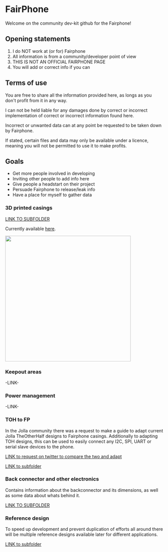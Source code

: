 # FairPhone

Welcome on the community dev-kit github for the Fairphone!

## Opening statements

1. I do NOT work at (or for) Fairphone
2. All information is from a community/developer point of view
3. THIS IS NOT AN OFFICIAL FAIRPHONE PAGE
4. You will add or correct info if you can

## Terms of use

You are free to share all the information provided here, as longs as you don't profit from it in any way.

I can not be held liable for any damages done by correct or incorrect implementation of correct or incorrect information found here.

Incorrect or unwanted data can at any point be requested to be taken down by Fairphone.

If stated, certain files and data may only be available under a licence, meaning you will not be permitted to use it to make profits.

## Goals

- Get more people involved in developing
- Inviting other people to add info here
- Give people a headstart on their project
- Persuade Fairphone to release/leak info
- Have a place for myself to gather data

### 3D printed casings

[LINK TO SUBFOLDER](https://github.com/dirkvl/FairPhone/tree/master/3DCasings)

Currently available [here](https://www.shapeways.com/shops/funkyotherhalf). 

<img src="https://github.com/dirkvl/FairPhone/blob/master/Drawings/yellowwhite.JPG" width="400">

### Keepout areas

-LINK-

### Power management

-LINK-

### TOH to FP

In the Jolla community there was a request to make a guide to adapt current Jolla TheOtherHalf designs to Fairphone casings. Additionally to adapting TOH designs, this can be used to easily connect any I2C, SPI, UART or serial slave devices to the phone.

[LINK to request on twitter to compare the two and adapt](https://twitter.com/StefaBrand/status/693498456338501632)

[LINK to subfolder](https://github.com/dirkvl/FairPhone/tree/master/ConvertingTOHtoFP)

### Back connector and other electronics

Contains information about the backconnector and its dimensions, as well as some data about whats behind it.

[LINK TO SUBFOLDER](https://github.com/dirkvl/FairPhone/tree/master/Electronics)

### Reference design

To speed up development and prevent duplication of efforts all around there will be multiple reference designs available later for different applications.

[LINK to subfolder](https://github.com/dirkvl/FairPhone/tree/master/ReferenceDesign)